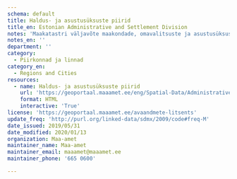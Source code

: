 ```yaml
---
schema: default
title: Haldus- ja asustusüksuste piirid 
title_en: Estonian Administrative and Settlement Division
notes: 'Maakatastri väljavõte maakondade, omavalitsuste ja asustusüksuste piiridega (vektorgraafikas pindobjektid CAD-GIS failiformaatides)'
notes_en: ''
department: ''
category:
  - Piirkonnad ja linnad
category_en:
  - Regions and Cities
resources:
  - name: Haldus- ja asustusüksuste piirid 
    url: 'https://geoportaal.maaamet.ee/eng/Spatial-Data/Administrative-and-Settlement-Division-p312.html'
    format: HTML
    interactive: 'True'
license: 'https://geoportaal.maaamet.ee/avaandmete-litsents'
update_freq: 'http://purl.org/linked-data/sdmx/2009/code#freq-M'
date_issued: 2019/05/31
date_modified: 2020/01/13
organization: Maa-amet
maintainer_name: Maa-amet
maintainer_email: maaamet@maaamet.ee
maintainer_phone: '665 0600'

---
```

